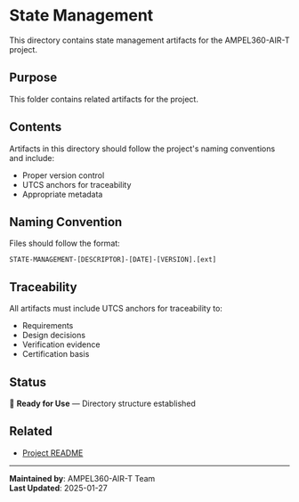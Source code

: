 # State Management
This directory contains state management artifacts for the AMPEL360-AIR-T project.

## Purpose
This folder contains related artifacts for the project.

## Contents
Artifacts in this directory should follow the project's naming conventions and include:
- Proper version control
- UTCS anchors for traceability
- Appropriate metadata

## Naming Convention
Files should follow the format:
```
STATE-MANAGEMENT-[DESCRIPTOR]-[DATE]-[VERSION].[ext]
```

## Traceability
All artifacts must include UTCS anchors for traceability to:
- Requirements
- Design decisions
- Verification evidence
- Certification basis

## Status
🚧 **Ready for Use** — Directory structure established

## Related
- [Project README](../../README.md)

---
**Maintained by**: AMPEL360-AIR-T Team  
**Last Updated**: 2025-01-27
